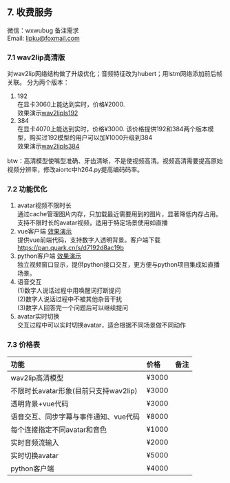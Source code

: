 
## 7. 收费服务

微信：wxwubug 备注需求   
Email: lipku@foxmail.com

### 7.1 wav2lip高清版
对wav2lip网络结构做了升级优化；音频特征改为hubert；用lstm网络添加前后帧关联。
分为两个版本：
1. 192  
在显卡3060上能达到实时，价格¥2000.   
效果演示[wav2lipls192](./assets/wav2lipls192.MP4)
2. 384  
在显卡4070上能达到实时，价格¥3000. 该价格提供192和384两个版本模型，购买过192模型的用户可以加¥1000升级到384   
效果演示[wav2lipls384](./assets/wav2lipls384.MP4)  

btw：高清模型使嘴型准确、牙齿清晰，不是使视频高清。视频高清需要提高原始视频分辨率，修改aiortc中h264.py提高编码码率。

### 7.2 功能优化
1. avatar视频不限时长  
通过cache管理图片内存，只加载最近需要用到的图片，显著降低内存占用。支持不限时长的avatar视频，适用于特定场景使用如直播  
2. vue客户端 [效果演示](https://www.bilibili.com/video/BV1CYKWzzEzs/)  
提供vue前端代码，支持数字人透明背景。客户端下载<https://pan.quark.cn/s/d7192d8ac19b>  
3. python客户端 [效果演示](https://www.bilibili.com/video/BV13va7zNEVv)  
独立视频窗口显示，提供python接口交互，更方便与python项目集成如直播场景。  
4. 语音交互    
(1)数字人说话过程中用唤醒词打断提问  
(2)数字人说话过程中不被其他杂音干扰  
(3)数字人回答完一个问题后可以继续提问
5. avatar实时切换  
交互过程中可以实时切换avatar，适合根据不同场景做不同动作

### 7.3 价格表
功能			|价格		|备注	 
:----				|:---		|:------		
wav2lip高清模型			|¥3000		|	
不限时长avatar形象(目前只支持wav2lip)			|¥3000		|	
透明背景+vue代码			|¥3000		|		
语音交互、同步字幕与事件通知、vue代码			|¥8000		|	
每个连接指定不同avatar和音色			|¥1000		|
实时音频流输入			|¥2000		|  
实时切换avatar			|¥5000		| 
python客户端		   |¥4000		|  
